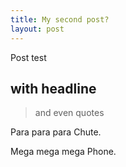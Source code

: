 ```yaml
---
title: My second post?
layout: post
---
```


Post test 

## with headline 

> and even quotes

Para para para Chute. 

Mega mega mega Phone.